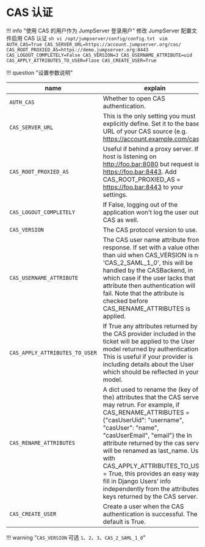 # CAS 认证

!!! info "使用 CAS 的用户作为 JumpServer 登录用户"
    修改 JumpServer 配置文件启用 CAS 认证
    ```sh
    vi /opt/jumpserver/config/config.txt
    ```
    ```vim
    AUTH_CAS=True
    CAS_SERVER_URL=https://account.jumpserver.org/cas/
    CAS_ROOT_PROXIED_AS=https://demo.jumpserver.org:8443
    CAS_LOGOUT_COMPLETELY=False
    CAS_VERSION=3
    CAS_USERNAME_ATTRIBUTE=uid
    CAS_APPLY_ATTRIBUTES_TO_USER=Flase
    CAS_CREATE_USER=True
    ```

!!! question "设置参数说明"

| name                           | explain                                                                                                                                                                            |
| ------------------------------ | ---------------------------------------------------------------------------------------------------------------------------------------------------------------------------------- |
| `AUTH_CAS`                     | Whether to open CAS authentication. |
| `CAS_SERVER_URL`               | This is the only setting you must explicitly define. Set it to the base URL of your CAS source (e.g. https://account.example.com/cas/). |
| `CAS_ROOT_PROXIED_AS`          | Useful if behind a proxy server. If host is listening on http://foo.bar:8080 but request is https://foo.bar:8443. Add CAS_ROOT_PROXIED_AS = https://foo.bar:8443 to your settings. |
| `CAS_LOGOUT_COMPLETELY`        | If False, logging out of the application won’t log the user out of CAS as well. |
| `CAS_VERSION`                  | The CAS protocol version to use. |
| `CAS_USERNAME_ATTRIBUTE`       | The CAS user name attribute from response. If set with a value other than uid when CAS_VERSION is not 'CAS_2_SAML_1_0', this will be handled by the CASBackend, in which case if the user lacks that attribute then authentication will fail. Note that the attribute is checked before CAS_RENAME_ATTRIBUTES is applied. |
| `CAS_APPLY_ATTRIBUTES_TO_USER` | If True any attributes returned by the CAS provider included in the ticket will be applied to the User model returned by authentication. This is useful if your provider is including details about the User which should be reflected in your model. |
| `CAS_RENAME_ATTRIBUTES`        | 	A dict used to rename the (key of the) attributes that the CAS server may retrun. For example, if CAS_RENAME_ATTRIBUTES = {"casUserUid": "username", "casUser": "name", "casUserEmail", "email"} the ln attribute returned by the cas server will be renamed as last_name. Used with CAS_APPLY_ATTRIBUTES_TO_USER = True, this provides an easy way to fill in Django Users’ info independently from the attributes’ keys returned by the CAS server. |
| `CAS_CREATE_USER`              | Create a user when the CAS authentication is successful. The default is True. |


!!! warning "`CAS_VERSION` 可选 `1`、`2`、`3`、`CAS_2_SAML_1_0`"
